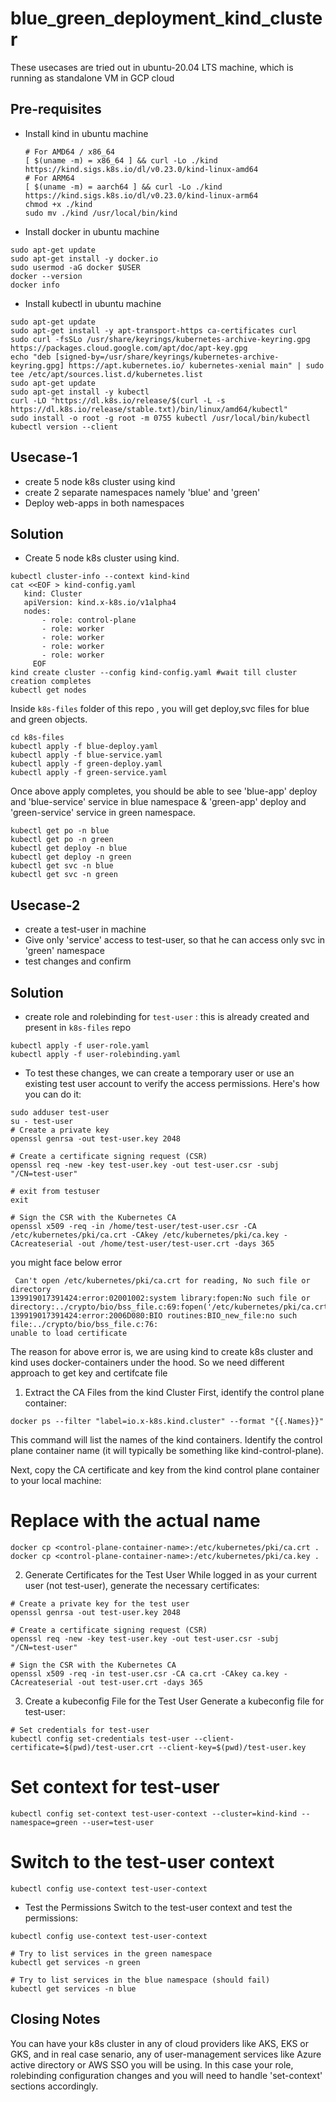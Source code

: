 # blue_green_deployment_kind_cluster

These usecases are tried out in ubuntu-20.04 LTS machine, which is running as standalone VM in GCP cloud

## Pre-requisites
* Install kind in ubuntu machine
  ```
  # For AMD64 / x86_64
  [ $(uname -m) = x86_64 ] && curl -Lo ./kind https://kind.sigs.k8s.io/dl/v0.23.0/kind-linux-amd64
  # For ARM64
  [ $(uname -m) = aarch64 ] && curl -Lo ./kind https://kind.sigs.k8s.io/dl/v0.23.0/kind-linux-arm64
  chmod +x ./kind
  sudo mv ./kind /usr/local/bin/kind
  ```
* Install docker in ubuntu machine
```
sudo apt-get update
sudo apt-get install -y docker.io
sudo usermod -aG docker $USER
docker --version
docker info
```
* Install kubectl in ubuntu machine
```
sudo apt-get update
sudo apt-get install -y apt-transport-https ca-certificates curl
sudo curl -fsSLo /usr/share/keyrings/kubernetes-archive-keyring.gpg https://packages.cloud.google.com/apt/doc/apt-key.gpg
echo "deb [signed-by=/usr/share/keyrings/kubernetes-archive-keyring.gpg] https://apt.kubernetes.io/ kubernetes-xenial main" | sudo tee /etc/apt/sources.list.d/kubernetes.list
sudo apt-get update
sudo apt-get install -y kubectl
curl -LO "https://dl.k8s.io/release/$(curl -L -s https://dl.k8s.io/release/stable.txt)/bin/linux/amd64/kubectl"
sudo install -o root -g root -m 0755 kubectl /usr/local/bin/kubectl
kubectl version --client
```

## Usecase-1 
* create 5 node k8s cluster using kind
* create 2 separate namespaces namely 'blue' and 'green'
* Deploy web-apps in both namespaces

## Solution
* Create 5 node k8s cluster using kind.
```
kubectl cluster-info --context kind-kind
cat <<EOF > kind-config.yaml
   kind: Cluster
   apiVersion: kind.x-k8s.io/v1alpha4
   nodes:
       - role: control-plane
       - role: worker
       - role: worker
       - role: worker
       - role: worker
     EOF
kind create cluster --config kind-config.yaml #wait till cluster creation completes
kubectl get nodes
```
Inside `k8s-files` folder of this repo , you will get deploy,svc files for blue and green objects.
```
cd k8s-files
kubectl apply -f blue-deploy.yaml
kubectl apply -f blue-service.yaml
kubectl apply -f green-deploy.yaml
kubectl apply -f green-service.yaml
```
Once above apply completes, you should be able to see 'blue-app' deploy and 'blue-service' service in blue namespace  & 'green-app' deploy and 'green-service' service in green namespace.
```
kubectl get po -n blue
kubectl get po -n green
kubectl get deploy -n blue
kubectl get deploy -n green
kubectl get svc -n blue
kubectl get svc -n green
```

## Usecase-2
* create a test-user in machine
* Give only 'service' access to test-user, so that he can access only svc in 'green' namespace
* test changes and confirm


## Solution
* create role and rolebinding for `test-user` : this is already created and present in `k8s-files` repo
```
kubectl apply -f user-role.yaml
kubectl apply -f user-rolebinding.yaml
```
* To test these changes, we can create a temporary user or use an existing test user account to verify the access permissions. Here's how you can do it:
```
sudo adduser test-user
su - test-user
# Create a private key
openssl genrsa -out test-user.key 2048

# Create a certificate signing request (CSR)
openssl req -new -key test-user.key -out test-user.csr -subj "/CN=test-user"

# exit from testuser
exit

# Sign the CSR with the Kubernetes CA
openssl x509 -req -in /home/test-user/test-user.csr -CA /etc/kubernetes/pki/ca.crt -CAkey /etc/kubernetes/pki/ca.key -CAcreateserial -out /home/test-user/test-user.crt -days 365
```
you might face below error
```
 Can't open /etc/kubernetes/pki/ca.crt for reading, No such file or directory
139919017391424:error:02001002:system library:fopen:No such file or directory:../crypto/bio/bss_file.c:69:fopen('/etc/kubernetes/pki/ca.crt','r')
139919017391424:error:2006D080:BIO routines:BIO_new_file:no such file:../crypto/bio/bss_file.c:76:
unable to load certificate
```
The reason for above error is, we are using kind to create k8s cluster and kind uses docker-containers under the hood. So we need different approach to get key and certifcate file

1. Extract the CA Files from the kind Cluster
First, identify the control plane container:

```
docker ps --filter "label=io.x-k8s.kind.cluster" --format "{{.Names}}"
```
This command will list the names of the kind containers. Identify the control plane container name (it will typically be something like kind-control-plane).

Next, copy the CA certificate and key from the kind control plane container to your local machine:


# Replace <control-plane-container-name> with the actual name
```
docker cp <control-plane-container-name>:/etc/kubernetes/pki/ca.crt .
docker cp <control-plane-container-name>:/etc/kubernetes/pki/ca.key .
```
2. Generate Certificates for the Test User
While logged in as your current user (not test-user), generate the necessary certificates:
```
# Create a private key for the test user
openssl genrsa -out test-user.key 2048

# Create a certificate signing request (CSR)
openssl req -new -key test-user.key -out test-user.csr -subj "/CN=test-user"

# Sign the CSR with the Kubernetes CA
openssl x509 -req -in test-user.csr -CA ca.crt -CAkey ca.key -CAcreateserial -out test-user.crt -days 365
```
3. Create a kubeconfig File for the Test User
Generate a kubeconfig file for test-user:
```
# Set credentials for test-user
kubectl config set-credentials test-user --client-certificate=$(pwd)/test-user.crt --client-key=$(pwd)/test-user.key
```

# Set context for test-user
```
kubectl config set-context test-user-context --cluster=kind-kind --namespace=green --user=test-user
```

# Switch to the test-user context
```
kubectl config use-context test-user-context
```
* Test the Permissions
Switch to the test-user context and test the permissions:

```
kubectl config use-context test-user-context
```
```
# Try to list services in the green namespace
kubectl get services -n green
```
```
# Try to list services in the blue namespace (should fail)
kubectl get services -n blue
```

## Closing Notes
You can have your k8s cluster in any of cloud providers like AKS, EKS or GKS, and in real case senario, any of user-management services like Azure active directory or AWS SSO you will be using. In this case your role, rolebinding configuration changes and you will need to handle 'set-context' sections accordingly. 







